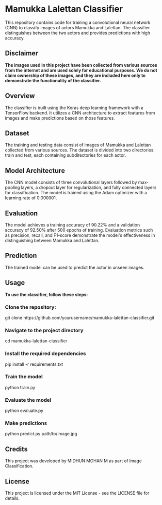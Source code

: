 <h1>Mamukka Lalettan Classifier</h1>
This repository contains code for training a convolutional neural network (CNN) to classify images of actors Mamukka and Lalettan. The classifier distinguishes between the two actors and provides predictions with high accuracy.

<h2>Disclaimer</h2>
<b>The images used in this project have been collected from various sources from the internet and are used solely for educational purposes. We do not claim ownership of these images, and they are included here only to demonstrate the functionality of the classifier.</b>

<h2>Overview</h2>
The classifier is built using the Keras deep learning framework with a TensorFlow backend. It utilizes a CNN architecture to extract features from images and make predictions based on those features.

<h2>Dataset</h2>
The training and testing data consist of images of Mamukka and Lalettan collected from various sources. The dataset is divided into two directories: train and test, each containing subdirectories for each actor.

<h2>Model Architecture</h2>
The CNN model consists of three convolutional layers followed by max-pooling layers, a dropout layer for regularization, and fully connected layers for classification. The model is trained using the Adam optimizer with a learning rate of 0.000001.

<h2>Evaluation</h2>
The model achieves a training accuracy of 90.22% and a validation accuracy of 92.50% after 500 epochs of training. Evaluation metrics such as precision, recall, and F1-score demonstrate the model's effectiveness in distinguishing between Mamukka and Lalettan.

<h2>Prediction</h2>
The trained model can be used to predict the actor in unseen images.

<h2>Usage</h2>
<b>To use the classifier, follow these steps:</b>

<h3>Clone the repository:</h3>
git clone https://github.com/yourusername/mamukka-lalettan-classifier.git

<h3>Navigate to the project directory</h3>
cd mamukka-lalettan-classifier

<h3>Install the required dependencies</h3>
pip install -r requirements.txt

<h3>Train the model</h3>
python train.py

<h3>Evaluate the model</h3>
python evaluate.py

<h3>Make predictions</h3>
python predict.py path/to/image.jpg

<br>
<h2>Credits</h2>
This project was developed by MIDHUN MOHAN M as part of Image Classification.

<h2>License</h2>
This project is licensed under the MIT License - see the LICENSE file for details.
